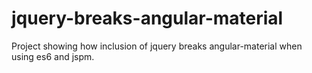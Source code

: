 # jquery-breaks-angular-material
Project showing how inclusion of jquery breaks angular-material when using es6 and jspm.
